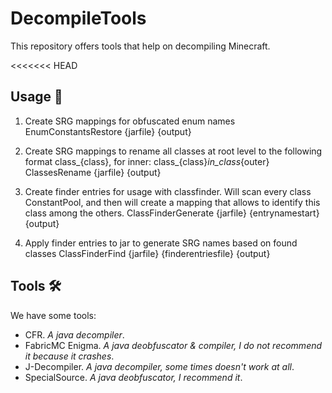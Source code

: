 # DecompileTools

This repository offers tools that help on decompiling Minecraft.

<<<<<<< HEAD


## Usage 📖

1. Create SRG mappings for obfuscated enum names
EnumConstantsRestore {jarfile} {output}

2. Create SRG mappings to rename all classes at root level to the following format class_{class}, for inner: class_{class}_in_class_{outer}
ClassesRename {jarfile} {output}

3. Create finder entries for usage with classfinder. Will scan every class ConstantPool, and then will create a mapping that allows to identify this class among the others.
ClassFinderGenerate {jarfile} {entrynamestart} {output}

4. Apply finder entries to jar to generate SRG names based on found classes
ClassFinderFind {jarfile} {finderentriesfile} {output}

## Tools 🛠️

We have some tools:

- CFR. *A java decompiler*.
- FabricMC Enigma. *A java deobfuscator & compiler, I do not recommend it because it crashes*.
- J-Decompiler. *A java decompiler, some times doesn't work at all*.
- SpecialSource. *A java deobfuscator, I recommend it*.
